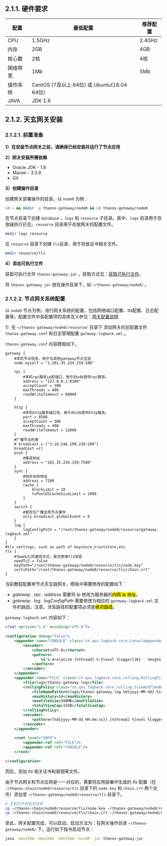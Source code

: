 ## 2.1.1. 硬件要求 <a href="#id3.2.1-an-zhuang-yi-huan-jing-yao-qiu" id="id3.2.1-an-zhuang-yi-huan-jing-yao-qiu"></a>

| 配置   | 最低配置                                  | 推荐配置   |
| ---- | ------------------------------------- | ------ |
| CPU  | 1.5GHz                                | 2.4GHz |
| 内存   | 2GB                                   | 4GB    |
| 核心数  | 2核                                    | 4核     |
| 网络带宽 | 1Mb                                   | 5Mb    |
| 操作系统 | CentOS (7及以上 64位) 或 Ubuntu(18.04 64位) |        |
| JAVA | JDK 1.8                               |        |

## 2.1.2. 天玄网关安装 <a href="#id3.2.1-an-zhuang-er-thanosgateway-an-zhuang" id="id3.2.1-an-zhuang-er-thanosgateway-an-zhuang"></a>

### 2.1.2.1. 前置准备 <a href="#id3.2.1-an-zhuang-1-qian-zhi-zhun-bei" id="id3.2.1-an-zhuang-1-qian-zhi-zhun-bei"></a>

**1）在安装节点网关之前，请确保已经安装并运行了节点应用**

**2）网关安装所需依赖**

* Oracle JDK - 1.8
* Maven - 3.3.9
* Git

**3）创建操作目录**

创建网关部署操作的目录，以 `node0` 为例：

```sh
cd ~ && mkdir -p thanos-gateway/node0 && cd thanos-gateway/node0
```

在节点目录下创建 `database` ，`logs` 和 `resource` 子目录。其中，`logs` 目录用于存放链执行日志。`resource` 目录用于存放网关的配置文件。

```sh
mkdir logs resource
```

在 `resource` 目录下创建 `tls`目录，用于存放证书相关文件。

```sh
mkdir resource/tls
```

**4）添加可执行文件**

获取可执行文件 `thanos-gateway.jar` ，获取方式见：[获取可执行文件](../tianxaun-chain/executable-file.md)。

将 `thanos-gateway.jar` 放在操作目录下，如 `~/thanos-gateway/node0/` 。

### 2.1.2.2. 节点网关系统配置

以 `node0` 节点为例，进行网关系统的配置，包括网络端口配置、tls配置、日志配置等。配置文件中各配置项的具体含义参见：[网关配置说明](configuration.md)

1）在 `~/thanos-gateway/node0/resource/` 目录下 添加网关的总配置文件 `thanos-gateway.conf` 和日志管理配置 `gateway-logback.xml` 。

`thanos-gateway.conf` 内容模板如下。
```editorconfig
gateway {
    #本机节点信息，用于与其他gateway节点互连
    node.myself = "1:101.35.234.159:100"
 
    rpc {
        #本机rpc服务ip和端口，用于向sdk提供rpc服务。
        address = "127.0.0.1:8180"
        acceptCount = 300
        maxThreads = 400
        readWriteTimeout = 60000
    }
 
    http {
        #本机http服务端口号，用于向sdk提供http服务。
        port = 8580
        acceptCount = 300
        maxThreads = 400
        readWriteTimeout = 12000
    }
    #广播节点列表
    # broadcast = ["2:10.246.199.210:200"]
    broadcast =[]
    push {
        #推送地址
        address = "101.35.234.159:7580"
    }
    sync {
        #同步出块地址
        address = 7180
        cache {
            blockLimit = 10
            txPoolDSCacheSizeLimit = 2000
        }
    }
    switch {
        #是否仅广播全局节点事件
        only.broadcast.globalEvent = 0
    }
    log {
        logConfigPath = "/root/thanos-gateway/node0/resource/gateway-logback.xml"
    }
}
#tls settings, such as path of keystore,truststore,etc
tls {
    #与web3j的通信方式，是否使用tls加密
    needTLS = false
    keyPath="/root/thanos-gateway/node0/resource/tls/node.key"
    certsPath="/root/thanos-gateway/node0/resource/tls/chain.crt"
}
```
当前教程配置单节点天玄链网关，模板中需要修改的配置如下：
* *gateway . rpc . address* 需要将 *Ip* 修改为服务器的<mark>内网 *Ip* 地址</mark>。
* *gateway . log . logConfigPath* 需要修改为相应的 `gateway-logback.xml` 文件的路劲。注意，涉及路径的配置项必须是<mark>绝对路径</mark>。

`gateway-logback.xml` 内容如下：

```xml
<?xml version="1.0" encoding="UTF-8"?>
 
<configuration debug="false">
    <appender name="CONSOLE" class="ch.qos.logback.core.ConsoleAppender">
        <encoder>
            <charset>UTF-8</charset>
            <pattern>
                %d %-4relative [%thread] %-5level %logger{36} - %msg%n
            </pattern>
        </encoder>
    </appender>
    <appender name="FILE" class="ch.qos.logback.core.rolling.RollingFileAppender">
        <file>logs/thanos-gateway.log</file>
        <rollingPolicy class="ch.qos.logback.core.rolling.SizeAndTimeBasedRollingPolicy">
            <fileNamePattern>logs/thanos-gateway.log.%d{yyyy-MM-dd}.%i</fileNamePattern>
            <maxHistory>14</maxHistory>
            <maxFileSize>500MB</maxFileSize>
            <totalSizeCap>15GB</totalSizeCap>
        </rollingPolicy>
        <encoder>
            <pattern>[%d{yyyy-MM-dd HH:mm:ss}] [%thread] %level %logger{35} [T:%X{trans}] %msg%n</pattern>
        </encoder>
    </appender>
 
    <root level="INFO">
        <appender-ref ref="FILE"/>
        <appender-ref ref="CONSOLE"/>
    </root>
 
</configuration>
```

而后，添加 *tls* 相关证书和密钥等文件。

由于节点网关和节点应用是一一对应的，需要将应用部署中生成的 *tls* 配置（在 `~/thanos-chain/node0/resource/tls` 目录下的 `node.key` 和 `chain.crt` 两个文件）添加至 `~/thanos-gateway/node0/resource/tls` 目录下。

```sh
# 复制文件到指定目录
cp ~/thanos-chain/node0/resource/tls/node.key ~/thanos-gateway/node0/resource/tls/
cp ~/thanos-chain/node0/resource/tls/chain.crt ~/thanos-gateway/node0/resource/tls/
```

至此，网关配置完成，可以启动。启动方法为：在网关操作目录 `~/thanos-gateway/node0/` 下，运行如下指令启动节点：

```sh
java -Xmx256m -Xms256m -Xmn256m -Xss4M -jar thanos-gateway.jar
```
